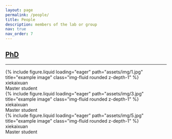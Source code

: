 ```yaml
---
layout: page
permalink: /people/
title: People
description: members of the lab or group
nav: true
nav_order: 7
---
```


<a href=".#PhD">
    <h2 class="category">PhD</h2>
</a>
<hr>
<div class="row">
    <div class="col-sm mt-3 mt-md-0">
        {% include figure.liquid loading="eager" path="assets/img/1.jpg" title="example image" class="img-fluid rounded z-depth-1" %}
        <div class = 'caption'>xiekaixuan<br>Master student</div>
    </div>
    <div class="col-sm mt-3 mt-md-0">
        {% include figure.liquid loading="eager" path="assets/img/3.jpg" title="example image" class="img-fluid rounded z-depth-1" %}
        <div class = 'caption'>xiekaixuan<br>Master student</div>
    </div>
    <div class="col-sm mt-3 mt-md-0">
        {% include figure.liquid loading="eager" path="assets/img/5.jpg" title="example image" class="img-fluid rounded z-depth-1" %}
        <div class = 'caption'>xiekaixuan<br>Master student</div>
    </div>
</div>
